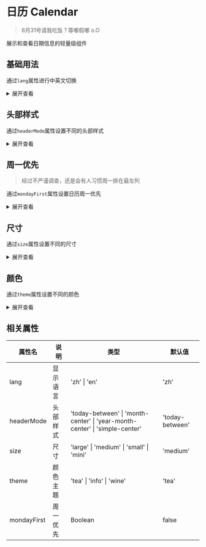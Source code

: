 # 日历 Calendar

> 6月31号请我吃饭？尊嘟假嘟 o.O

展示和查看日期信息的轻量级组件

## 基础用法

通过`lang`属性进行中英文切换

<div class="card">
  <demo />
</div>

<details>
<summary>展开查看</summary>

```vue
<template>
    <t-calendar />
    <t-calendar lang="en" />
</template>
```

</details>

## 头部样式

通过`headerMode`属性设置不同的头部样式

<div class="card">
  <headerStyle />
</div>

<details>
<summary>展开查看</summary>

```vue
<template>
    <t-calendar headerMode="today-between" />
    <t-calendar headerMode="month-center" />
    <t-calendar headerMode="year-month-center" />
    <t-calendar headerMode="simple-center" />
</template>
```

</details>

## 周一优先

> 经过不严谨调查，还是会有人习惯周一排在最左列

通过`mondayFirst`属性设置日历周一优先

<div class="card">
  <mondayFirst />
</div>

<details>
<summary>展开查看</summary>

```vue
<template>
    <t-calendar lang="zh" mondayFirst />
    <t-calendar lang="en" mondayFirst />
</template>
```

</details>

## 尺寸

通过`size`属性设置不同的尺寸

<div class="card">
  <size />
</div>

<details>
<summary>展开查看</summary>

```vue
<template>
    <t-calendar lang="en" size="large" />
    <t-calendar lang="en" size="medium" />
    <t-calendar lang="en" size="small" />
    <t-calendar lang="en" size="mini" />
</template>
```

</details>

## 颜色

通过`theme`属性设置不同的颜色

<div class="card">
  <color />
</div>

<details>

<summary>展开查看</summary>

```vue
<template>
    <t-calendar theme="info" />
    <t-calendar theme="wine" />
</template>
```

</details>

## 相关属性

| 属性名      | 说明     | 类型                                                                        | 默认值          |
| ----------- | -------- | --------------------------------------------------------------------------- | --------------- |
| lang        | 显示语言 | 'zh' \| 'en'                                                                | 'zh'            |
| headerMode  | 头部样式 | 'today-between' \| 'month-center' \| 'year-month-center' \| 'simple-center' | 'today-between' |
| size        | 尺寸     | 'large' \| 'medium' \| 'small' \| 'mini'                                    | 'medium'        |
| theme       | 颜色主题 | 'tea' \| 'info' \| 'wine'                                                   | 'tea'           |
| mondayFirst | 周一优先 | Boolean                                                                     | false           |

<script setup>
import demo from './example/demo.vue'
import headerStyle from './example/headerStyle.vue'
import mondayFirst from './example/mondayFirst.vue'
import size from './example/size.vue'
import color from './example/color.vue'
</script>
